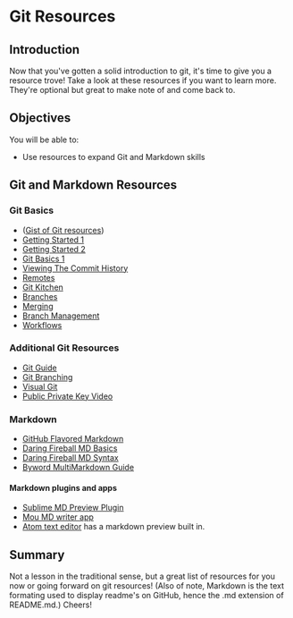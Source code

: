
# Git Resources

## Introduction

Now that you've gotten a solid introduction to git, it's time to give you a resource trove! Take a look at these resources if you want to learn more. They're optional but great to make note of and come back to.

## Objectives

You will be able to:

* Use resources to expand Git and Markdown skills

## Git and Markdown Resources


### Git Basics
  - ([Gist of Git resources](https://gist.github.com/aviflombaum/0d1c335291350a2e4036))
  - [Getting Started 1](http://git-scm.com/book/en/Getting-Started-A-Short-History-of-Git)
  - [Getting Started 2](http://git-scm.com/book/en/Getting-Started-About-Version-Control)
  - [Git Basics 1](http://git-scm.com/book/en/Git-Basics-Recording-Changes-to-the-Repository)
  - [Viewing The Commit History](http://git-scm.com/book/en/Git-Basics-Viewing-the-Commit-History)
  - [Remotes](http://git-scm.com/book/en/Git-Basics-Working-with-Remotes)
  - [Git Kitchen](http://bloggytoons.com/posts/2013/10/10/git-kitchen-wchef-ramsay)
  - [Branches](http://git-scm.com/book/en/Git-Branching-What-a-Branch-Is)
  - [Merging](http://git-scm.com/book/en/Git-Branching-Basic-Branching-and-Merging)
  - [Branch Management](http://git-scm.com/book/en/Git-Branching-Branch-Management)
  - [Workflows](http://git-scm.com/book/en/Git-Branching-Branching-Workflows)
  
### Additional Git Resources
  - [Git Guide](http://rogerdudler.github.io/git-guide/)
  - [Git Branching](http://pcottle.github.io/learnGitBranching/)
  - [Visual Git](http://marklodato.github.io/visual-git-guide/index-en.html)
  - [Public Private Key Video](http://www.youtube.com/watch?v=3QnD2c4Xovk&feature=plcp)
  
### Markdown
  - [GitHub Flavored Markdown](http://github.github.com/github-flavored-markdown)
  - [Daring Fireball MD Basics](http://daringfireball.net/projects/markdown/basics)
  - [Daring Fireball MD Syntax](http://daringfireball.net/projects/markdown/syntax)
  - [Byword MultiMarkdown Guide](http://bywordapp.com/markdown/guide.html)
 
#### Markdown plugins and apps
  - [Sublime MD Preview Plugin](https://github.com/revolunet/sublimetext-markdown-preview)
  - [Mou MD writer app](http://mouapp.com/)
  - [Atom text editor](https://atom.io) has a markdown preview built in.

## Summary

Not a lesson in the traditional sense, but a great list of resources for you now or going forward on git resources! (Also of note, Markdown is the text formating used to display readme's on GitHub, hence the .md extension of README.md.) Cheers!

